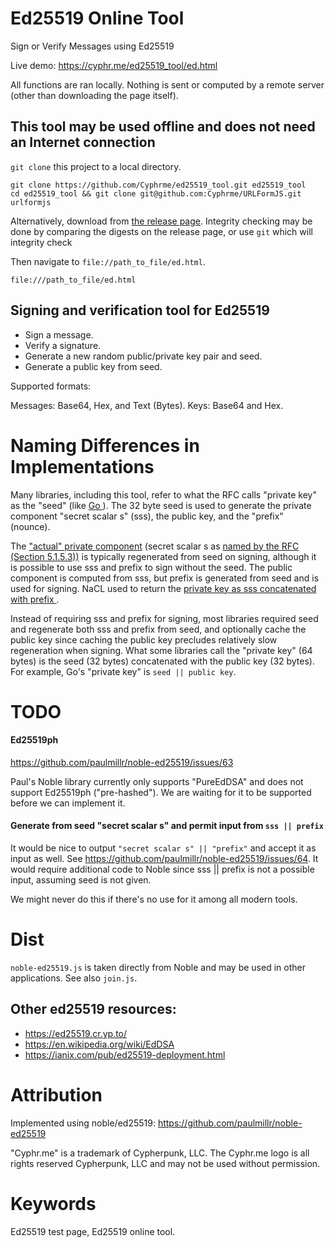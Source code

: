 # Ed25519 Online Tool

Sign or Verify Messages using Ed25519

Live demo: https://cyphr.me/ed25519_tool/ed.html

All functions are ran locally.  Nothing is sent or computed by a remote server (other than downloading the page itself).


## This tool may be used offline and does not need an Internet connection

`git clone` this project to a local directory.  

```
git clone https://github.com/Cyphrme/ed25519_tool.git ed25519_tool
cd ed25519_tool && git clone git@github.com:Cyphrme/URLFormJS.git urlformjs
```

Alternatively, download from [the release page](https://github.com/Cyphrme/ed25519_tool/releases).  Integrity checking may be done by comparing the digests on the release page, or use `git` which will integrity check

Then navigate to `file://path_to_file/ed.html`.

```
file:///path_to_file/ed.html
```

## Signing and verification tool for Ed25519

- Sign a message.
- Verify a signature.
- Generate a new random public/private key pair and seed.
- Generate a public key from seed.  

Supported formats:

Messages: Base64, Hex, and Text (Bytes).
Keys:     Base64 and Hex.



# Naming Differences in Implementations
Many libraries, including this tool, refer to what the RFC calls "private key"
as the "seed" (like [Go ](https://pkg.go.dev/crypto/ed25519)). The 32 byte seed
is used to generate the private component "secret scalar s" (sss), the public
key, and the "prefix" (nounce).

The ["actual" private component](https://github.com/paulmillr/noble-ed25519/blob/ffdc7026d70297754a825f6e991426188891d1de/index.ts#L903)
(secret scalar s as [named by the RFC (Section 5.1.5.3))](https://datatracker.ietf.org/doc/html/rfc8032#section-5.1.5") is typically
regenerated from seed on signing, although it is possible to use sss and prefix
to sign without the seed. The public component is computed from sss, but prefix
  is generated from seed and is used for signing. NaCL used to return the
[private key as sss concatenated with prefix
](https://blog.mozilla.org/warner/2011/11/29/ed25519-keys/#:~:text=%20is%20the%20private%20scalar).

Instead of requiring sss and prefix for signing, most libraries required seed
and regenerate both sss and prefix from seed, and optionally cache the public
key since caching the public key precludes relatively slow regeneration when
signing.  What some libraries call the "private key" (64 bytes) is the seed (32
bytes) concatenated with the public key (32 bytes). For example, Go's "private
key" is `seed || public key`.   


# TODO
#### Ed25519ph
https://github.com/paulmillr/noble-ed25519/issues/63

Paul's Noble library currently only supports "PureEdDSA" and does not support
Ed25519ph ("pre-hashed").  We are waiting for it to be supported before we can
implement it. 


#### Generate from seed "secret scalar s" and permit input from `sss || prefix`
It would be nice to output `"secret scalar s" || "prefix"` and accept it as
input as well.  See https://github.com/paulmillr/noble-ed25519/issues/64.  It
would require additional code to Noble since sss || prefix is not a possible
input, assuming seed is not given.  

We  might never do this if there's no use for it among all modern tools.  


# Dist
`noble-ed25519.js` is taken directly from Noble and may be used in other
applications. See also `join.js`.

## Other ed25519 resources:

- https://ed25519.cr.yp.to/
- https://en.wikipedia.org/wiki/EdDSA
- https://ianix.com/pub/ed25519-deployment.html


# Attribution
Implemented using noble/ed25519: https://github.com/paulmillr/noble-ed25519

"Cyphr.me" is a trademark of Cypherpunk, LLC. The Cyphr.me logo is all rights
reserved Cypherpunk, LLC and may not be used without permission.

# Keywords
Ed25519 test page, Ed25519 online tool.  


